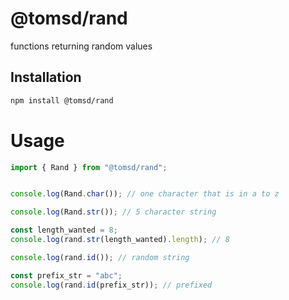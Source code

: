 # @tomsd/rand

functions returning random values

## Installation
``` sh
npm install @tomsd/rand
```

# Usage

``` typescript
import { Rand } from "@tomsd/rand";
```

``` js

console.log(Rand.char()); // one character that is in a to z

console.log(Rand.str()); // 5 character string

const length_wanted = 8;
console.log(rand.str(length_wanted).length); // 8

console.log(rand.id()); // random string

const prefix_str = "abc";
console.log(rand.id(prefix_str)); // prefixed

```

